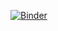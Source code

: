 [![Binder](https://mybinder.org/badge_logo.svg)](https://mybinder.org/v2/gh/jaksup/coa/master?filepath=Market%20Research%20Tool%20v%200.2.ipynb)
